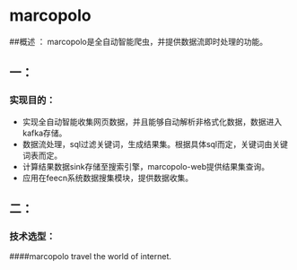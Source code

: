 # marcopolo
##概述 ： marcopolo是全自动智能爬虫，并提供数据流即时处理的功能。
## 一：
### 实现目的：
* 实现全自动智能收集网页数据，并且能够自动解析非格式化数据，数据进入kafka存储。
* 数据流处理，sql过滤关键词，生成结果集。根据具体sql而定，关键词由关键词表而定。
* 计算结果数据sink存储至搜索引擎，marcopolo-web提供结果集查询。
* 应用在feecn系统数据搜集模块，提供数据收集。
## 二：
### 技术选型：

####marcopolo travel the world of internet.

